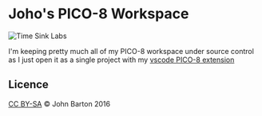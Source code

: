 # Joho's PICO-8 Workspace

![Time Sink Labs](http://68.media.tumblr.com/d5695a9bb59d8dd90c0c2a00e2fa4cdf/tumblr_ojt920OVyF1v9l3uho1_400.gif)

I'm keeping pretty much all of my PICO-8 workspace under source control as I just open it as a single project with my [vscode PICO-8 extension](https://github.com/joho/pico8-vscode)

## Licence

[CC BY-SA](LICENCE) &copy; John Barton 2016
